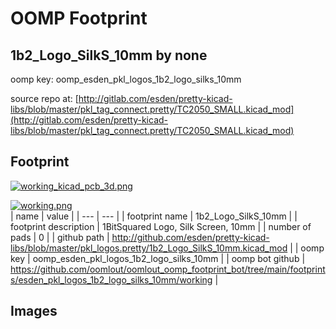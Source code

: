 # OOMP Footprint  
## 1b2_Logo_SilkS_10mm  by none  
  
oomp key: oomp_esden_pkl_logos_1b2_logo_silks_10mm  
  
source repo at: [http://gitlab.com/esden/pretty-kicad-libs/blob/master/pkl_tag_connect.pretty/TC2050_SMALL.kicad_mod](http://gitlab.com/esden/pretty-kicad-libs/blob/master/pkl_tag_connect.pretty/TC2050_SMALL.kicad_mod)  
## Footprint  
  
[![working_kicad_pcb_3d.png](working_kicad_pcb_3d_600.png)](working_kicad_pcb_3d.png)  
  
[![working.png](working_600.png)](working.png)  
| name | value | 
| --- | --- | 
| footprint name | 1b2_Logo_SilkS_10mm | 
| footprint description | 1BitSquared Logo, Silk Screen, 10mm | 
| number of pads | 0 | 
| github path | http://github.com/esden/pretty-kicad-libs/blob/master/pkl_logos.pretty/1b2_Logo_SilkS_10mm.kicad_mod | 
| oomp key | oomp_esden_pkl_logos_1b2_logo_silks_10mm | 
| oomp bot github | https://github.com/oomlout/oomlout_oomp_footprint_bot/tree/main/footprints/esden_pkl_logos_1b2_logo_silks_10mm/working | 
## Images  
